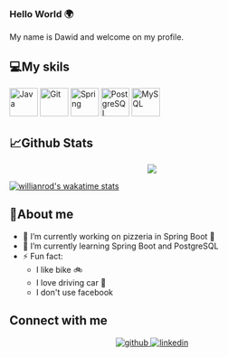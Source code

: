 ### Hello World :earth_africa:

My name is Dawid and welcome on my profile.

## :computer:My skils

<div>  
  <img src="https://profilinator.rishav.dev/skills-assets/java-original-wordmark.svg" alt="Java" height="50" style="margin= 50"/>  
  <img src="https://profilinator.rishav.dev/skills-assets/git-scm-icon.svg" alt="Git" height="50" style="margin= 50"/>  
  <img src="https://profilinator.rishav.dev/skills-assets/springio-icon.svg" alt="Spring" height="50" style="margin= 50"/> 
  <img src="https://profilinator.rishav.dev/skills-assets/postgresql-original-wordmark.svg" alt="PostgreSQL" height="50" style="margin= 50"/>  
  <img src="https://profilinator.rishav.dev/skills-assets/mysql-original-wordmark.svg" alt="MySQL" height="50" style="margin= 50"/>  
</div>

## :chart_with_upwards_trend:Github Stats  
<div align="center"><img src="https://github-readme-stats.vercel.app/api?username=DawidLachor&show_icons=true&count_private=true&hide_border=true" align="center" /></div>

[![willianrod's wakatime stats](https://github-readme-stats.vercel.app/api/wakatime?username=Skorpionv1)](https://github.com/anuraghazra/github-readme-stats)

## :book:About me
- 🔭 I’m currently working on pizzeria in Spring Boot :pizza:
- 🌱 I’m currently learning Spring Boot and PostgreSQL 
- ⚡ Fun fact: 
  * I like bike :bike:
  * I love driving car :car:
  * I don't use facebook

## Connect with me  
<div align="center">
<a href="https://github.com/DawidLachor" target="_blank">
<img src=https://img.shields.io/badge/github-%2324292e.svg?&style=for-the-badge&logo=github&logoColor=white alt=github style="margin-bottom: 5px;" />
</a>
<a href="https://linkedin.com/in/dawid-lachor" target="_blank">
<img src=https://img.shields.io/badge/linkedin-%231E77B5.svg?&style=for-the-badge&logo=linkedin&logoColor=white alt=linkedin style="margin-bottom: 5px;" />
</a>  
</div>  

<!--
**DawidLachor/DawidLachor** is a ✨ _special_ ✨ repository because its `README.md` (this file) appears on your GitHub profile.

Here are some ideas to get you started:

- 🔭 I’m currently working on ...
- 🌱 I’m currently learning ...
- 👯 I’m looking to collaborate on ...
- 🤔 I’m looking for help with ...
- 💬 Ask me about ...
- 📫 How to reach me: ...
- 😄 Pronouns: ...
- ⚡ Fun fact: ...
-->
